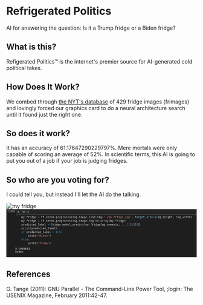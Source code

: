 # Refrigerated Politics
AI for answering the question: Is it a Trump fridge or a Biden fridge?

## What is this?
Refigerated Politics™ is the internet's premier source for AI-generated cold political takes.

## How Does It Work?
We combed through [the NYT's database](https://www.nytimes.com/interactive/2020/10/27/upshot/biden-trump-poll-quiz.html) of 429 fridge images (frimages) and lovingly forced our graphics card to do a neural architecture search until it found just the right one.

## So does it work?
It has an accuracy of 61.17647290229797%. Mere mortals were only capable of scoring an average of 52%. In scientific terms, this AI is going to put you out of a job if your job is judging fridges.

## So who are you voting for?
I could tell you, but instead I'll let the AI do the talking.

![my fridge](https://i.imgur.com/aib8RMj.jpeg)
![my vote](https://github.com/phonetic-ai/refrigerated-politics/blob/main/screenshot_vote_large.png?raw=true)

## References
O. Tange (2011): GNU Parallel - The Command-Line Power Tool,
  ;login: The USENIX Magazine, February 2011:42-47.
